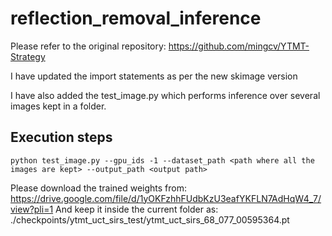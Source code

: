 # reflection_removal_inference

Please refer to the original repository: https://github.com/mingcv/YTMT-Strategy

I have updated the import statements as per the new skimage version

I have also added the test_image.py which performs inference over several images kept in a folder.

## Execution steps
```
python test_image.py --gpu_ids -1 --dataset_path <path where all the images are kept> --output_path <output path>
```

Please download the trained weights from: https://drive.google.com/file/d/1yOKFzhhFUdbKzU3eafYKFLN7AdHqW4_7/view?pli=1
And keep it inside the current folder as: ./checkpoints/ytmt_uct_sirs_test/ytmt_uct_sirs_68_077_00595364.pt
